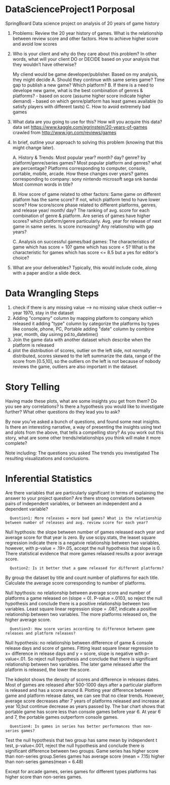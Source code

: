 # DataScienceProject1 Porposal
SpringBoard Data science project on analysis of 20 years of game history


1. Problems: Review the 20 year history of games.
   What is the relationship between review score and other factors. 
   How to achieve higher score and avoid low scores   

2. Who is your client and why do they care about this problem? 
   In other words, what will your client DO or DECIDE based on your analysis that they wouldn’t have otherwise?

   My cliend would be game developer/publisher. 
   Based on my analysis, they might decide 
      A. Should they continue with same series game? Time gap to publish a new game? Which platform?
      B. If there is a need to develope new game, what is the best combination of genres & platforms? 
          - based on score (assume higher score indicate higher demand)
          - based on which genre/platform has least games available (to satisfy players with different tasts)
      C. How to avoid extremely bad games

3. What data are you going to use for this? How will you acquire this data?
   data set https://www.kaggle.com/egrinstein/20-years-of-games
   crawled from http://www.ign.com/reviews/games

4. In brief, outline your approach to solving this problem (knowing that this might change later).

   A. History & Trends: 
      Most popular year? month? day? genre? by platform/genre/series games?
      Most popular platform and genres? what are percentage?
      Platforms corresponding to computer, console, portable, mobile, arcade. How these changes over years?
      games corresponding to company: sony nintendo microsoft sega snk bandai 
      Most common words in title?

   B. How score of game related to other factors:
      Same game on different platform has the same score? If not, which platform tend to have lower score?
      How score/score phase related to different platforms, genres, and release year/ month/ day? 
      The ranking of avg. score for each combination of genre & platform.
      Are series of games have higher scores? which platform/genre particularly. 
      Avg. year for release of next game in same series. Is score increasing? Any relationship with gap years? 

   C. Analysis on successful games/bad games: 
      The characteristics of game which has score = 10? game which has score < 5?
      What is the characteristic for games which has score <= 8.5 but a yes for editor's choice? 
   
5. What are your deliverables? Typically, this would include code, along with a paper and/or a slide deck.  

# Data Wrangling Steps
   1) check if there is any missing value --> no missing value
      check outlier--> year 1970, stay in the dataset   
   2) Adding "company" column by mapping platform to company which released it
      adding "type" column by categorize the platforms by types like console, phone, PC, Portable 
      adding "date" column by combine year, month, day usinng pd.to_datetime()
   3) Join the game data with another dataset which describe when the platform is released
   4) plot the distribution of scores, outlier on the left side, not normally distributed, scores skewed to the left
      summarize the data, range of the score from [0.5,10],
      so the outliers on the left is not because of nobody reviews the game, outliers are also important in the dataset.
   
# Story Telling

Having made these plots, what are some insights you get from them? Do you see any correlations? Is there a hypothesis you would like to investigate further? What other questions do they lead you to ask?

By now you’ve asked a bunch of questions, and found some neat insights. Is there an interesting narrative, a way of presenting the insights using text and plots from the above, that tells a compelling story? As you work out this story, what are some other trends/relationships you think will make it more complete?

Note including: 
The questions you asked
The trends you investigated
The resulting visualizations and conclusions.

# Inferential Statistics
Are there variables that are particularly significant in terms of explaining the answer to your project question? 
Are there strong correlations between pairs of independent variables, or between an independent and a dependent variable? 

      Question1: More releases = more bad games? What is the relationship between number of releases and avg. review score for each year?

Null hypthosis: the slope between number of games released each year and average score for that year is zero. 
By use scipy.stats, the leaset square regression indicate there is a negatvie relationship between two variables, however, with p-value = .19>.05, accept the null hypothesis that slope is 0. There statistical evidence that more games relaased results a poor average score.

      Qustion2: Is it better that a game released for different platforms?
By group the dataset by title and count number of platforms for each title. Calculate the average score corresponding to number of platforms. 

Null hpythosis: no relationship between average score and number of platforms a game released on (slope = 0). 
P-value =.0103, so reject the null hypothesis and conclude there is a positive relationship between two variables. Least square linear regression slope = .087, indicate a positive relationship between two variables. The more platforms released on, the higher average score.

      Question3: How score varies according to difference between game releases and platform releases?
Null hypothesis: no relationship between difference of game & console release days and score of games. 
Fitting least square linear regression to x= difference in release days and y = score, slope is negative with p-value<.01. So reject null hypothesis and conclude that there is significant relationship between two variables. The later game released after the platform is released, the lower the score.

The kdeplot shows the density of scores and difference in releases dates. Most of games are released after 500-1000 days after a particular platform is released and has a score around 8. Plotting year difference between game and platform release dates, we can see that no clear trends. However, average score decreases after 7 years of platforms released and increase at year 10,but continue decrease as years passed by.
The bar chart shows that portable game has score less than console games before year 6. At year 6 and 7, the portable games outperform console games.

      Question4: Is games in series has better performances than non-series games?
Test the null hypothesis that two group has same mean by independent t test, p-value<.001, reject the null hypothesis and conclude there is significant difference between two groups. Game series has higher score than non-series group.Series games has average score (mean = 7.15) higher than non-series games(mean = 6.48) 

Except for arcade games, series games for different types platforms has higher score than non-series games.
